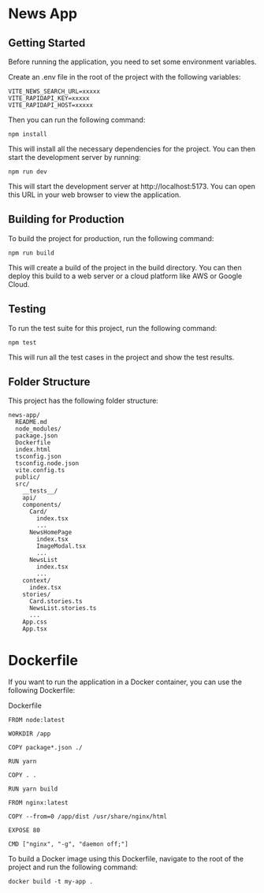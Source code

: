 # News App

## Getting Started

Before running the application, you need to set some environment variables.

Create an .env file in the root of the project with the following variables:

```
VITE_NEWS_SEARCH_URL=xxxxx
VITE_RAPIDAPI_KEY=xxxxx
VITE_RAPIDAPI_HOST=xxxxx
```

Then you can run the following command:

```
npm install
```

This will install all the necessary dependencies for the project. You can then start the development server by running:

```
npm run dev
```

This will start the development server at http://localhost:5173. You can open this URL in your web browser to view the application.

## Building for Production

To build the project for production, run the following command:

```
npm run build
```

This will create a build of the project in the build directory. You can then deploy this build to a web server or a cloud platform like AWS or Google Cloud.

## Testing

To run the test suite for this project, run the following command:

```
npm test
```

This will run all the test cases in the project and show the test results.

## Folder Structure

This project has the following folder structure:

```
news-app/
  README.md
  node_modules/
  package.json
  Dockerfile
  index.html
  tsconfig.json
  tsconfig.node.json
  vite.config.ts
  public/
  src/
    __tests__/
    api/
    components/
      Card/
        index.tsx
        ...
      NewsHomePage
        index.tsx
        ImageModal.tsx
        ...
      NewsList
        index.tsx
        ...
    context/
      index.tsx
    stories/
      Card.stories.ts
      NewsList.stories.ts
      ...
    App.css
    App.tsx
```

# Dockerfile

If you want to run the application in a Docker container, you can use the following Dockerfile:

Dockerfile

```
FROM node:latest

WORKDIR /app

COPY package*.json ./

RUN yarn

COPY . .

RUN yarn build

FROM nginx:latest

COPY --from=0 /app/dist /usr/share/nginx/html

EXPOSE 80

CMD ["nginx", "-g", "daemon off;"]

```

To build a Docker image using this Dockerfile, navigate to the root of the project and run the following command:

```
docker build -t my-app .
```
